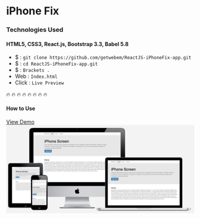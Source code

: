 # iPhone Fix
### Technologies Used
#### HTML5, CSS3, React.js, Bootstrap 3.3, Babel 5.8
 - $ : `git clone https://github.com/getwebem/ReactJS-iPhoneFix-app.git`
 - $ : `cd ReactJS-iPhoneFix-app.git`
 - $ : `Brackets .`
 - Web : `Index.html`
 - Click :  `Live Preview`  

 :fire: :fire: :fire: :fire: :fire: :fire: :fire: :fire:

 #### How to Use
[View Demo](http://getwebem.com/iPhoneFix/#)  
![pic1](https://raw.githubusercontent.com/getwebem/ReactJS-iPhoneFix-app/master/appPICS/Screen%20Shot%202017-11-08%20at%2012.09.02.png)
